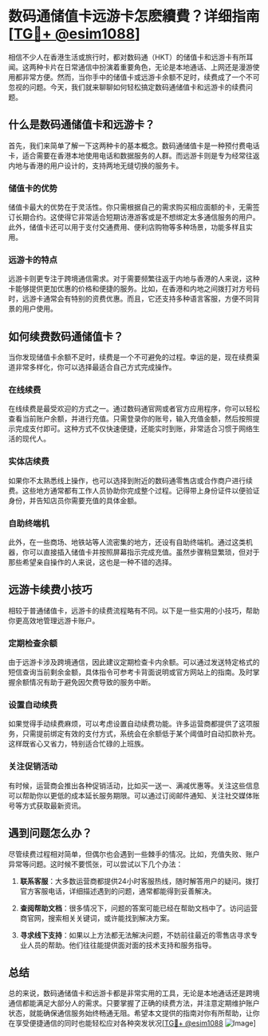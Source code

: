 # 数码通储值卡远游卡怎麽續費？详细指南[[TG💪+ @esim1088](https://t.me/s/esim1088)]

相信不少人在香港生活或旅行时，都对数码通（HKT）的储值卡和远游卡有所耳闻。这两种卡片在日常通信中扮演着重要角色，无论是本地通话、上网还是漫游使用都非常方便。然而，当你手中的储值卡或远游卡余额不足时，续费成了一个不可忽视的问题。今天，我们就来聊聊如何轻松搞定数码通储值卡和远游卡的续费问题。

## 什么是数码通储值卡和远游卡？

首先，我们来简单了解一下这两种卡的基本概念。数码通储值卡是一种预付费电话卡，适合需要在香港本地使用电话和数据服务的人群。而远游卡则是专为经常往返内地与香港的用户设计的，支持两地无缝切换的服务卡。

### 储值卡的优势

储值卡最大的优势在于灵活性。你只需根据自己的需求购买相应面额的卡，无需签订长期合约。这使得它非常适合短期访港游客或是不想绑定太多通信服务的用户。此外，储值卡还可以用于支付交通费用、便利店购物等多种场景，功能多样且实用。

### 远游卡的特点

远游卡则更专注于跨境通信需求。对于需要频繁往返于内地与香港的人来说，这种卡能够提供更加优惠的价格和便捷的服务。比如，在香港和内地之间拨打对方号码时，远游卡通常会有特别的资费优惠。而且，它还支持多种语言客服，方便不同背景的用户使用。

## 如何续费数码通储值卡？

当你发现储值卡余额不足时，续费是一个不可避免的过程。幸运的是，现在续费渠道非常多样化，你可以选择最适合自己方式完成操作。

### 在线续费

在线续费是最受欢迎的方式之一。通过数码通官网或者官方应用程序，你可以轻松查看当前账户余额，并进行充值。只需登录你的账号，输入充值金额，然后按照提示完成支付即可。这种方式不仅快速便捷，还能实时到账，非常适合习惯于网络生活的现代人。

### 实体店续费

如果你不太熟悉线上操作，也可以选择到附近的数码通零售店或合作商户进行续费。这些地方通常都有工作人员协助你完成整个过程。记得带上身份证件以便验证身份，并告知店员你需要充值的具体金额。

### 自助终端机

此外，在一些商场、地铁站等人流密集的地方，还设有自助终端机。通过这类机器，你可以直接插入储值卡并按照屏幕指示完成充值。虽然步骤稍显繁琐，但对于那些希望亲自操作的人来说，这也是一种不错的选择。

## 远游卡续费小技巧

相较于普通储值卡，远游卡的续费流程略有不同。以下是一些实用的小技巧，帮助你更高效地管理远游卡账户。

### 定期检查余额

由于远游卡涉及跨境通信，因此建议定期检查卡内余额。可以通过发送特定格式的短信查询当前剩余金额，具体指令可参考卡背面说明或官方网站上的指南。及时掌握余额情况有助于避免因欠费导致的服务中断。

### 设置自动续费

如果觉得手动续费麻烦，可以考虑设置自动续费功能。许多运营商都提供了这项服务，只需提前绑定有效的支付方式，系统会在余额低于某个阈值时自动扣款补充。这样既省心又省力，特别适合忙碌的上班族。

### 关注促销活动

有时候，运营商会推出各种促销活动，比如买一送一、满减优惠等。关注这些信息可以帮助你以更低的成本延长服务期限。可以通过订阅邮件通知、关注社交媒体账号等方式获取最新资讯。

## 遇到问题怎么办？

尽管续费过程相对简单，但偶尔也会遇到一些棘手的情况。比如，充值失败、账户异常等问题。这时候不要慌张，可以尝试以下几个办法：

1. **联系客服**：大多数运营商都提供24小时客服热线，随时解答用户的疑问。拨打官方客服电话，详细描述遇到的问题，通常都能得到妥善解决。
   
2. **查阅帮助文档**：很多情况下，问题的答案可能已经在帮助文档中了。访问运营商官网，搜索相关关键词，或许能找到解决方案。

3. **寻求线下支持**：如果以上方法都无法解决问题，不妨前往最近的零售店寻求专业人员的帮助。他们往往能提供面对面的技术支持和服务指导。

## 总结

总的来说，数码通储值卡和远游卡都是非常实用的工具，无论是本地通话还是跨境通信都能满足大部分人的需求。只要掌握了正确的续费方法，并注意定期维护账户状态，就能确保通信服务始终畅通无阻。希望本文提供的指南对你有所帮助，让你在享受便捷通信的同时也能轻松应对各种突发状况[[TG💪+ @esim1088](https://t.me/s/esim1088) ![Image](https://i.postimg.cc/4NQfJmqS/Snipaste-2025-05-13-00-14-12.png)]